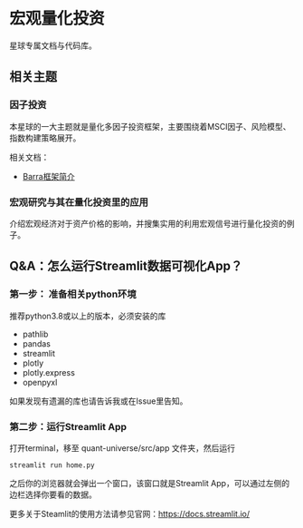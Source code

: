 # 宏观量化投资

星球专属文档与代码库。

## 相关主题

### 因子投资
本星球的一大主题就是量化多因子投资框架，主要围绕着MSCI因子、风险模型、指数构建策略展开。

相关文档：
- [Barra框架简介](https://github.com/robustness-data/quant-universe/blob/master/docs/factor%20investing/barra_intro.md)

### 宏观研究与其在量化投资里的应用
介绍宏观经济对于资产价格的影响，并搜集实用的利用宏观信号进行量化投资的例子。

## Q&A：怎么运行Streamlit数据可视化App？

### 第一步： 准备相关python环境
推荐python3.8或以上的版本，必须安装的库
- pathlib
- pandas
- streamlit
- plotly
- plotly.express
- openpyxl

如果发现有遗漏的库也请告诉我或在Issue里告知。

### 第二步：运行Streamlit App
打开terminal，移至 quant-universe/src/app 文件夹，然后运行
```commandline
streamlit run home.py
```
之后你的浏览器就会弹出一个窗口，该窗口就是Streamlit App，可以通过左侧的边栏选择你要看的数据。

更多关于Steamlit的使用方法请参见官网：https://docs.streamlit.io/

